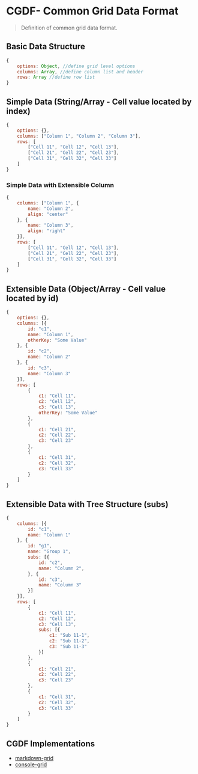 # CGDF- Common Grid Data Format
> Definition of common grid data format.


## Basic Data Structure
```js
{
    options: Object, //define grid level options
    columns: Array, //define column list and header
    rows: Array //define row list
}
```

## Simple Data (String/Array - Cell value located by index)
```js
{
    options: {},
    columns: ["Column 1", "Column 2", "Column 3"], 
    rows: [
        ["Cell 11", "Cell 12", "Cell 13"],
        ["Cell 21", "Cell 22", "Cell 23"],
        ["Cell 31", "Cell 32", "Cell 33"]
    ] 
}
```
### Simple Data with Extensible Column
```js
{
    columns: ["Column 1", {
        name: "Column 2",
        align: "center"
    }, {
        name: "Column 3",
        align: "right"
    }], 
    rows: [
        ["Cell 11", "Cell 12", "Cell 13"],
        ["Cell 21", "Cell 22", "Cell 23"],
        ["Cell 31", "Cell 32", "Cell 33"]
    ] 
}
```

## Extensible Data (Object/Array - Cell value located by id)
```js
{
    options: {},
    columns: [{
        id: "c1",
        name: "Column 1",
        otherKey: "Some Value"
    }, {
        id: "c2",
        name: "Column 2"
    }, {
        id: "c3",
        name: "Column 3"
    }], 
    rows: [
        {
            c1: "Cell 11",
            c2: "Cell 12",
            c3: "Cell 13",
            otherKey: "Some Value"
        },
        {
            c1: "Cell 21",
            c2: "Cell 22",
            c3: "Cell 23"
        },
        {
            c1: "Cell 31",
            c2: "Cell 32",
            c3: "Cell 33"
        }
    ] 
}
```

## Extensible Data with Tree Structure (subs)
```js
{
    columns: [{
        id: "c1",
        name: "Column 1"
    }, {
        id: "g1",
        name: "Group 1",
        subs: [{
            id: "c2",
            name: "Column 2",
        }, {
            id: "c3",
            name: "Column 3"
        }]
    }], 
    rows: [
        {
            c1: "Cell 11",
            c2: "Cell 12",
            c3: "Cell 13",
            subs: [{
                c1: "Sub 11-1",
                c2: "Sub 11-2",
                c3: "Sub 11-3"
            }]
        },
        {
            c1: "Cell 21",
            c2: "Cell 22",
            c3: "Cell 23"
        },
        {
            c1: "Cell 31",
            c2: "Cell 32",
            c3: "Cell 33"
        }
    ] 
}
```

## CGDF Implementations

- [markdown-grid](https://github.com/cenfun/markdown-grid) 
- [console-grid](https://github.com/cenfun/console-grid)